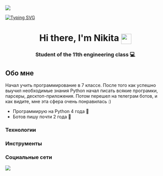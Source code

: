 <img src="https://user-images.githubusercontent.com/74038190/225813708-98b745f2-7d22-48cf-9150-083f1b00d6c9.gif">

  [![Typing SVG](https://readme-typing-svg.demolab.com/?lines=First+line+of+text;Second+line+of+text)](https://git.io/typing-svg)

<h1 align="center">Hi there, I'm Nikita
<img align= "center" src="https://github.com/blackcater/blackcater/raw/main/images/Hi.gif" height="32"/></h1>
<h3 align="center">Student of the 11th engineering class 💻</h3>

<h2>Обо мне</h2>
<p></p>Начал учить программирование в 7 классе. После того как успешно выучил необходимые знания Python начал писать всякие програмки, парсеры, десктоп-приложения. Потом перешел на телеграм ботов, и как видите, мне эта сфера очень понравилась :)

- Программирую на Python 4 года 🐍
- Ботов пишу почти 2 года 🤖
</p>

<h3>Технологии</h3>


<h3>Инструменты</h3>

<h3>Социальные сети</h3>
<img src="https://img.shields.io/badge/Telegram%20-2AABEE">



<!--[![Anurag's GitHub stats](https://github-readme-stats.vercel.app/api?username=ViverHoll)](https://github.com/anuraghazra/github-readme-stats)-->

<!--
**ViverHoll/ViverHoll** is a ✨ _special_ ✨ repository because its `README.md` (this file) appears on your GitHub profile.

Here are some ideas to get you started:

- 🔭 I’m currently working on ...
- 🌱 I’m currently learning ...
- 👯 I’m looking to collaborate on ...
- 🤔 I’m looking for help with ...
- 💬 Ask me about ...
- 📫 How to reach me: ...
- 😄 Pronouns: ...
- ⚡ Fun fact: ...
-->
